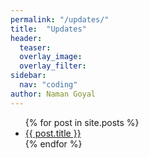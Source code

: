 ```yaml
---
permalink: "/updates/"
title:  "Updates"
header:
  teaser: 
  overlay_image: 
  overlay_filter: 
sidebar:
  nav: "coding"
author: Naman Goyal
---
```


<ul>
  {% for post in site.posts %}
    <li>
      <a href="{{ post.url }}">{{ post.title }}</a>
    </li>
  {% endfor %}
</ul>
